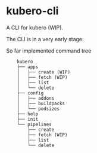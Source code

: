 # kubero-cli
A CLI for kubero (WIP).

The CLI is in a very early stage:

So far implemented command tree

```
    kubero
    ├── apps
    │   ├── create (WIP)
    │   ├── fetch (WIP)
    │   ├── list
    │   └── delete
    ├── config
    │   ├── addons
    │   ├── buildpacks
    │   └── podsizes
    ├── help
    ├── init
    └── pipelines
        ├── create
        ├── fetch (WIP)
        ├── list
        └── delete
```